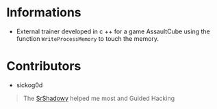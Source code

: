 # Informations 
 - External trainer developed in c ++ for a game AssaultCube using the function `WriteProcessMemory` to touch the memory.

# Contributors
  - sickog0d
> The [SrShadowy](https://github.com/SrShadowy) helped me most and Guided Hacking
